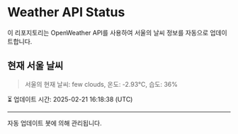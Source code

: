 
# Weather API Status

이 리포지토리는 OpenWeather API를 사용하여 서울의 날씨 정보를 자동으로 업데이트합니다.

## 현재 서울 날씨
> 서울의 현재 날씨: few clouds, 온도: -2.93°C, 습도: 36%

⏳ 업데이트 시간: 2025-02-21 16:18:38 (UTC)

---
자동 업데이트 봇에 의해 관리됩니다.
